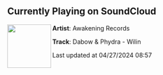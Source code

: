 ## Currently Playing on SoundCloud

[<img align="left" width="100" src="https://i1.sndcdn.com/artworks-OZxwHHa0ULb4oDvO-AXynEw-t500x500.jpg">](https://soundcloud.com/awakening_records/dabow-phydra-wilin-final-master-1)

**Artist**: Awakening Records 

**Track**: Dabow & Phydra - Wilin

Last updated at 04/27/2024 08:57
